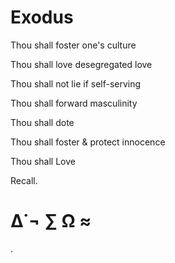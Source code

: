 # Exodus

 Thou shall foster one's culture

 Thou shall love desegregated love

 Thou shall not lie if self-serving

 Thou shall forward masculinity

 Thou shall dote

 Thou shall foster & protect innocence

 Thou shall Love

 Recall.
 
# ∆˙¬ ∑ Ω ≈



.
